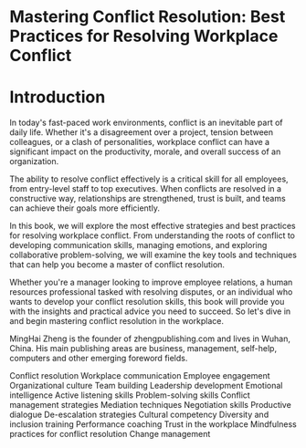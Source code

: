 # Mastering Conflict Resolution: Best Practices for Resolving Workplace Conflict

# Introduction

In today's fast-paced work environments, conflict is an inevitable part of daily life. Whether it's a disagreement over a project, tension between colleagues, or a clash of personalities, workplace conflict can have a significant impact on the productivity, morale, and overall success of an organization.

The ability to resolve conflict effectively is a critical skill for all employees, from entry-level staff to top executives. When conflicts are resolved in a constructive way, relationships are strengthened, trust is built, and teams can achieve their goals more efficiently.

In this book, we will explore the most effective strategies and best practices for resolving workplace conflict. From understanding the roots of conflict to developing communication skills, managing emotions, and exploring collaborative problem-solving, we will examine the key tools and techniques that can help you become a master of conflict resolution.

Whether you're a manager looking to improve employee relations, a human resources professional tasked with resolving disputes, or an individual who wants to develop your conflict resolution skills, this book will provide you with the insights and practical advice you need to succeed. So let's dive in and begin mastering conflict resolution in the workplace.

MingHai Zheng is the founder of zhengpublishing.com and lives in Wuhan, China. His main publishing areas are business, management, self-help, computers and other emerging foreword fields.


Conflict resolution
Workplace communication
Employee engagement
Organizational culture
Team building
Leadership development
Emotional intelligence
Active listening skills
Problem-solving skills
Conflict management strategies
Mediation techniques
Negotiation skills
Productive dialogue
De-escalation strategies
Cultural competency
Diversity and inclusion training
Performance coaching
Trust in the workplace
Mindfulness practices for conflict resolution
Change management
